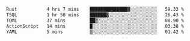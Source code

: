 <!--START_SECTION:waka-->

```txt
Rust           4 hrs 7 mins    ██████████████▓░░░░░░░░░░   59.33 %
TSQL           1 hr 50 mins    ██████▓░░░░░░░░░░░░░░░░░░   26.43 %
TOML           37 mins         ██▒░░░░░░░░░░░░░░░░░░░░░░   08.90 %
ActionScript   14 mins         █░░░░░░░░░░░░░░░░░░░░░░░░   03.38 %
YAML           5 mins          ▒░░░░░░░░░░░░░░░░░░░░░░░░   01.42 %
```

<!--END_SECTION:waka-->